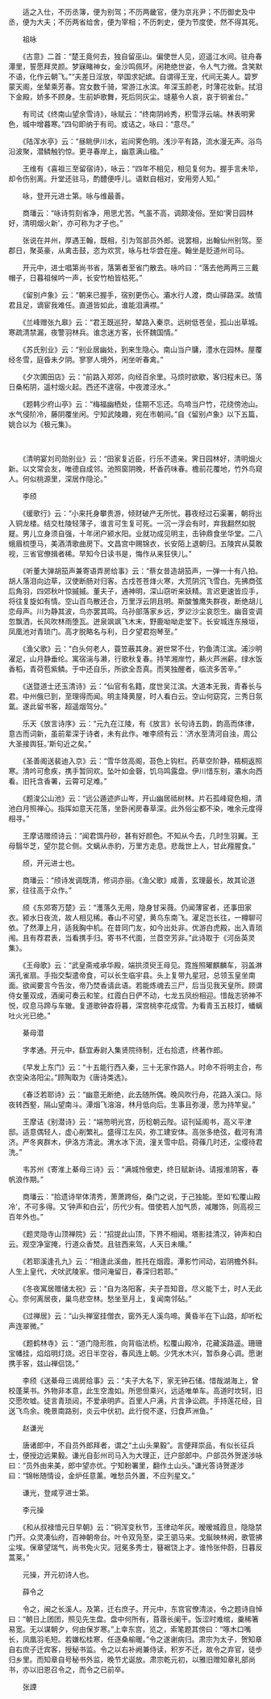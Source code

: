 <!-- { "loadSidebar": true } -->
　　适之入仕，不历丞簿，便为别驾；不历两畿官，便为京兆尹；不历御史及中丞，便为大夫；不历两省给舍，便为宰相；不历刺史，便为节度使，然不得其死。 

　　祖咏 

　　《古意》二首：“楚王竟何去，独自留巫山。偏使世人见，迢遥江水间。驻舟春潭里，誓愿拜灵颜。梦寐睹神女，金沙鸣佩环。闲艳绝世姿，令人气力微。含笑默不语，化作云朝飞。”“夫差日淫放，举国求妃嫔。自谓得王宠，代间无美人。碧罗蒙天阁，坐辇乘芳春。宫女数千骑，常游江水滨。年深玉颜老，时薄花妆新。拭泪下金殿，娇多不顾身。生前妒歌舞，死后同灰尘。塳墓令人哀，哀于铜雀台。” 

　　有司试《终南山望余雪诗》，咏赋云：“终南阴岭秀，积雪浮云端。林表明霁色，城中增暮寒。”四句即纳于有司。或诘之，咏曰：“意尽。” 

　　《陆浑水亭》云：“昼眺伊川水，岩间霁色明。浅沙平有路，流水漫无声。浴鸟沿波聚，潜鳞触钓惊。更寻春岸上，幽意满山楹。” 

　　王维有《喜祖三至留宿诗》，咏云：“四年不相见，相见复何为。握手言未毕，却令伤别离。升堂还驻马，酌醴便呼儿。语默自相对，安用旁人知。” 

　　咏，登开元进士第。咏与维最善。 

　　商璠云：“咏诗剪刻省净，用思尤苦。气虽不高，调颇凌俗。至如‘霁日园林好，清明烟火新’，亦可称为才子也。” 

　　张说在并州，厚遇王翰，既相，引为驾部员外郎。说罢相，出翰仙州别驾。至郡日，聚英豪，从禽击鼓，恣为欢赏，咏与杜华尝在座。翰坐是贬道州司马。 

　　开元中，进士唱第尚书省，落第者至省门散去。咏吟曰：“落去他两两三三戴帽子，日暮祖候吟一声，长安竹柏皆枯死。” 

　　《留别卢象》云：“朝来已握手，宿别更伤心。灞水行人渡，商山驿路深。故情君且足，谪宦我难任。直道皆如此，谁能泪满襟。” 

　　《兰峰赠张九皋》云：“君王既巡狩，辇路入秦京。远树低苍垒，孤山出草城。寒疏清禁漏，夜警羽林兵。谁念迷方客，长怀魏国情。” 

　　《苏氏别业》云：“别业居幽处，到来生隐心。南山当户牗，澧水在园林。屋覆经冬雪，庭昏未夕阴。寥寥人境外，闲坐听春禽。” 

　　《夕次圃田店》云：“前路入郑郊，向经百余里。马烦时欲歇，客归程未已。落日桑柘阴，遥村烟火起。西还不遑宿，中夜渡泾水。” 

　　《题韩少府山亭》云：“梅福幽栖处，佳期不忘还。鸟啼当户竹，花绕傍池山。水气侵阶冷，藤阴覆坐闲。宁知武陵趣，宛在市朝间。”自《留别卢象》以下五篇，姚合以为《极元集》。

　　 

　　《清明宴刘司勋别业》云：“田家复近臣，行乐不遗亲。霁日园林好，清明烟火新。以文常会友，唯德自成邻。池照窗阴晚，杯香药味春。檐前花覆地，竹外鸟窥人。何似桃源里，深居作隐沦。” 

　　李颀 

　　《缓歌行》云：“小来托身攀贵游，倾财破产无所忧。暮夜经过石渠署，朝将出入铜龙楼。结交杜陵轻薄子，谁言可生复可死。一沉一浮会有时，弃我翻然如脱屣。男儿立身须自强，十年闭户颍水阳。业就功成见明主，击钟鼎食坐华堂。二八蛾眉梳堕马，美酒清歌曲房下。文昌宫中赐锦衣，长安陌上退朝归。五陵宾从莫敢视，三省官僚揖者稀。早知今日读书是，悔作从来狂侠儿。” 

　　《听董大弹胡笳声兼寄语弄房给事》云：“蔡女昔造胡笳声，一弹一十有八拍。胡人落泪向边草，汉使断肠对归客。古戍苍苍烽火寒，大荒阴沉飞雪白。先拂商弦后角羽，四郊秋叶惊摵摵。董夫子，通神明，深山窃听来妖精。言迟更速皆应手，将往复旋如有情。空山百鸟散还合，万里浮云阴且明。斯酸雏鹰失群夜，断绝胡儿恋母声。川为静其波，鸟亦罢其鸣。乌孙部落家乡远，罗逤沙尘哀怨生。幽音变调忽飘洒，长风吹林雨堕瓦。迸泉飒飒飞木末，野鹿呦呦走堂下。长安城连东掖垣，凤凰池对青琐门。高才脱略名与利，日夕望君抱琴至。” 

　　《渔父歌》云：“白头何老人，蓑笠蔽其身。避世常不仕，钓鱼清江滨。浦沙明濯足，山月静垂纶。寓宿湍与濑，行歌秋复春。持竿湘岸竹，爇火芦洲薪。绿水饭香稻，青荷苞紫鳞。于中还自乐，所欲全吾真。而笑独醒者，临流多苦辛。” 

　　《送暨道士还玉清诗》云：“仙官有名籍，度世吴江滨。大道本无我，青春长与君。中州俄已到，至理得而闻。明主降黄屋，时人看白云。空山何窈窕，三秀日氛氲。遂此留书客，超遥烟驾分。” 

　　乐天《放言诗序》云：“元九在江陵，有《放言》长句诗五韵，韵高而体律，意古而词新，虽前辈深于诗者，未有此作。唯李颀有云：‘济水至清河自浊，周公大圣接舆狂。’斯句近之矣。” 

　　《圣善阁送裴迪入京》云：“雪华敛高阁，苔色上钩栏。药草空阶静，梧桐返照寒。清吟可愈疾，携手暂同欢。坠叶如金磬，饥乌鸣露盘。伊川惜东别，灞水向西看。旧托含香署，云霄可足难。” 

　　《题浚公山池》云：“远公遁迹庐山岑，开山幽居祗树林。片石孤峰窥色相，清池白月照禅心。指挥如意天花落，坐卧闲房春草深。此外俗尘都不染，唯余元度得相寻。” 

　　王摩诘赠颀诗云：“闻君饵丹砂，甚有好颜色。不知从今去，几时生羽翼。王母翳华芝，望尔昆仑侧。文螭从赤豹，万里方走息。悲哉世上人，甘此羶腥食。” 

　　颀，开元进士也。 

　　商璠云：“颀诗发调既清，修词亦丽。《渔父歌》咸善，玄理最长，故其论道家，往往高于众作。” 

　　颀《东郊寄万楚》云：“濩落久无用，隐身甘采薇。仍闻薄宦者，还事田家衣。颍水日夜流，故人相见稀。春山不可望，黄鸟东南飞。濯足岂长往，一樽聊可依。了然潭上月，适我胸中机。在昔同门友，如今出处非。优游白虎殿，出入青琐闱。且有荐君表，当看携手归。寄书不代面，兰茝空芳非。”此诗取于《河岳英灵集》。 

　　《王母歌》云：“武皇斋戒承华殿，端拱须臾王母见。霓旌照曜麒麟车，羽盖淋漓孔雀扇。手指交梨遣帝食，可以长生临宇县。头上复带九星冠，总领玉皇坐南面。欲闻要言今告汝，帝乃焚香请此语。若能炼魂去三尸，后当见我天皇所。顾谓侍女董双成，酒阑可奏云和笙。红霞白日俨不动，七龙五凤纷相迎。惜哉志骄神不悦，叹息马蹄与车辙。复道歌钟杳将暮，深宫桃李花成雪。为看青玉五枝灯，蟠螭吐火光已绝。” 

　　綦母潜 

　　字孝通。开元中，繇宜寿尉入集贤院待制，迁右拾遗，终著作郎。 

　　《早发上东门》云：“十五能行西入秦，三十无家作路人。时命不将明主合，布衣空染洛阳尘。”顾陶取为《唐诗类选》。 

　　《春泛若耶诗》云：“幽意无断绝，此去随所偶。晚风吹行舟，花路入溪口。际夜转西壑，隔山望南斗。潭烟飞溶溶，林月低向后。生事且弥漫，愿为持竿叟。” 

　　王摩诘《别潜诗》云：“端笏明光宫，历稔朝云陛。诏刊延阁书，高义平津邸。适意偶轻人，虚心削繁礼。盛得江左风，弥工建安体。高张多绝弦，截河有清济。严冬爽群木，伊洛方清泚。渭水冰下流，潼关雪中启。荷蓧几时还，尘缨待君洗。” 

　　韦苏州《寄淮上綦母三诗》云：“满城怜傲吏，终日赋新诗。请报淮阴客，春帆浪作期。” 

　　商璠云：“拾遗诗举体清秀，萧萧跨俗，桑门之说，于己独能。至如‘松覆山殿冷’，不可多得。又‘钟声和白云’，历代少有。借使若人加气质，减雕饰，则高视三百年外也。” 

　　《题灵隐寺山顶禅院》云：“招提此山顶，下界不相闻。塔影挂清汉，钟声和白云。观空净室掩，行道众香焚。且驻西来驾，人天日未曛。” 

　　《若耶溪逢孔九》云：“相逢此溪曲，胜托在烟霞。潭影竹间动，岩阴檐外斜。人生上皇代，犬吠武陵家。借问淹留日，春深归若耶。” 

　　《冬夜寓居赠储太祝》云：“自为洛阳客，夫子吾知音。尽义能下士，时人无此心。奈何离居夜，巢鸟悲空林。愁坐至月上，复闻南邻砧。” 

　　《过禅居》云：“山头禅室挂僧衣，窗外无人溪鸟啼。黄昏半在下山路，却听松声连翠微。” 

　　《题鹤林寺》云：“道门隐形胜，向背临法桥。松覆山殿冷，花藏溪路遥。珊珊宝幡挂，焰焰明灯烧。迟日半空谷，春风连上朝。少凭水木兴，暂忝身心调。愿谢携手客，兹山禅侣饶。” 

　　李颀《送綦母三谒房给事》云：“夫子大名下，家无钟石储。惜哉湖海上，曾校蓬莱书。外物非本意，此生空澹如。所思但乘兴，远适唯单车。高道时坎轲，旧交愿吹嘘。徒言青琐闼，不爱承明庐。百里人户满，片言诤讼疏。手持莲花经，目送飞鸟余。晚景南路别，炎云中伏初。此行傥不遂，归食芦洲鱼。” 

　　赵谦光 

　　唐诸郎中，不自员外郎拜者，谓之“土山头果毅”。言便拜崇品，有似长征兵士，便授边远果毅。谦光自彭州司马入为大理正，迁户部郎中。户部员外贺遂涉咏曰：“员外由来美，郎中望亦优。宁知粉署里，翻作土山头。”谦光答诗贺遂涉曰：“锦帐随情设，金炉任意薰。唯愁员外置，不应列星文。” 

　　谦光，登咸亨进士第。 

　　李元操 

　　《和从叔禄愔元日早朝》云：“铜浑变秋节，玉律动年灰。暧暧城霞旦，隐隐禁门开。众灵凑仙府，百神朝帝台。叶令双凫至，梁王驷马来。戈鋋映林阙，歌管拂尘埃。保章望瑞气，尚书免火灾。冠冕多秀士，簮裾饶上才。谁怜张仲蔚，日暮反蒿莱。” 

　　元操，开元初诗人也。 

　　薛令之 

　　令之，闽之长溪人。及第，迁右庶子。开元中，东宫官僚清淡，令之题诗自悼曰：“朝日上团团，照见先生盘。盘中何所有，苜蓿长阑干。饭涩时难绾，羹稀箸易宽。无以谋朝夕，何由保岁寒。”上幸东宫，览之，索笔题其傍曰：“啄木口嘴长，凤凰羽毛短。若嫌松桂寒，任逐桑榆暖。”令之遂谢病归。肃宗为太子，贺知章自右庶子迁宾客，授秘书监。令之以右补阙兼侍读，积岁不迁，故令之弃官，徒步归乡里。而知章自号秘书外监，晚节尤诞放。肃宗乾元初，以雅旧赠知章礼部尚书，亦以旧恩召令之，而令之已前卒。 

　　张諲 

